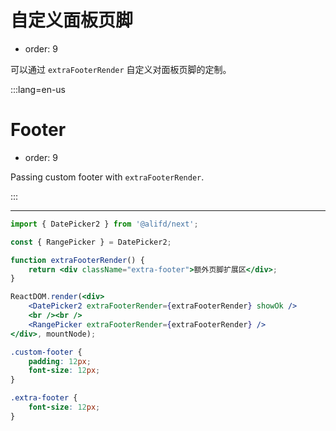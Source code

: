 # 自定义面板页脚

- order: 9

可以通过 `extraFooterRender` 自定义对面板页脚的定制。

:::lang=en-us
# Footer

- order: 9

Passing custom footer with `extraFooterRender`.

:::

---

````jsx
import { DatePicker2 } from '@alifd/next';

const { RangePicker } = DatePicker2;

function extraFooterRender() {
    return <div className="extra-footer">额外页脚扩展区</div>;
}

ReactDOM.render(<div>
    <DatePicker2 extraFooterRender={extraFooterRender} showOk />
    <br /><br />
    <RangePicker extraFooterRender={extraFooterRender} />
</div>, mountNode);
````

````css
.custom-footer {
    padding: 12px;
    font-size: 12px;
}

.extra-footer {
    font-size: 12px;
}
````
